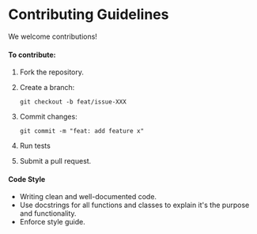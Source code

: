 # Contributing Guidelines

We welcome contributions! 

#### **To contribute**:

1. Fork the repository.
2. Create a branch:

    ```
    git checkout -b feat/issue-XXX
    ```

3. Commit changes:
    
    ```
    git commit -m "feat: add feature x"
    ```

4. Run tests

5. Submit a pull request.

#### **Code Style**
- Writing clean and well-documented code.
- Use docstrings for all functions and classes to explain it's the purpose and functionality.
- Enforce style guide.